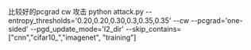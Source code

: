 比较好的pcgrad cw 攻击
python attack.py --entropy_thresholds='0.20,0.20,0.30,0.3,0.35,0.35' --cw --pcgrad='one-sided'
--pgd_update_mode='l2_dir' --skip_contains=["cnn","cifar10_","imagenet", "training"]